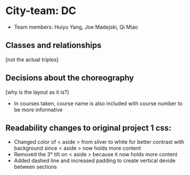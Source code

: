 # City-team: DC
- Team members: Huiyu Yang, Joe Madejski, Qi Miao
## Classes and relationships
[not the actual triples]

## Decisions about the choreography
[why is the layout as it is?]
- In courses taken, course name is also included with course number to be more informative

## Readability changes to original project 1 css:
- Changed color of < aside > from silver to white for better contrast with background since < aside > now holds more content
- Removed the 3° tilt on < aside > because it now holds more content
- Added dashed line and increased padding to create vertical devide between sections
